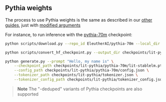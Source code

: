 ## Pythia weights

The process to use Pythia weights is the same as described in our [other guides](download_weights.md), just with [modified arguments](customize_paths.md)

For instance, to run inference with the [pythia-70m](https://huggingface.co/EleutherAI/pythia-70m) checkpoint:

```bash
python scripts/download.py --repo_id EleutherAI/pythia-70m --local_dir checkpoints/hf-pythia/pythia-70m

python scripts/convert_hf_checkpoint.py --output_dir checkpoints/lit-pythia/pythia-70m --ckpt_dir checkpoints/hf-pythia/pythia-70m

python generate.py --prompt "Hello, my name is" \
    --checkpoint_path checkpoints/lit-pythia/pythia-70m/lit-stablelm.pth \
    --config_path checkpoints/lit-pythia/pythia-70m/config.json \
    --tokenizer_path checkpoints/lit-pythia/tokenizer.json \
    --tokenizer_config_path checkpoints/lit-pythia/tokenizer_config.json
```

> **Note**
> The "-deduped" variants of Pythia checkpoints are also supported